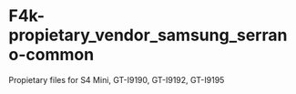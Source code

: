 F4k-propietary_vendor_samsung_serrano-common
============================================
Propietary files for S4 Mini, GT-I9190, GT-I9192, GT-I9195
